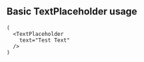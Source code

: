 ## Basic TextPlaceholder usage

    (
      <TextPlaceholder
        text="Test Text"
      />
    )

